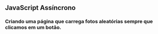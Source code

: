 ## JavaScript Assíncrono

<h3>Criando uma página que carrega fotos aleatórias sempre que clicamos em um botão.</h3>
